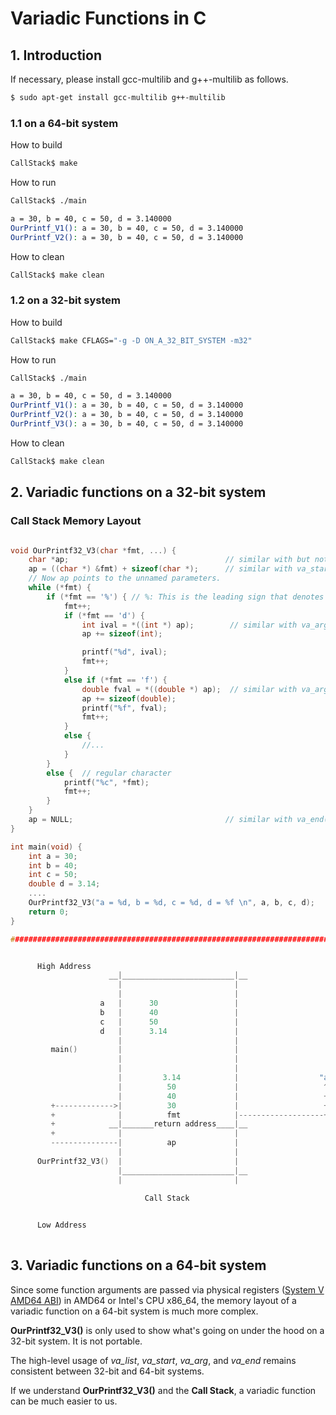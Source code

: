 # Variadic Functions in C

## 1. Introduction

If necessary, please install gcc-multilib and g++-multilib as follows.

```sh
$ sudo apt-get install gcc-multilib g++-multilib
```

### 1.1 on a 64-bit system

How to build 
```sh
CallStack$ make
```

How to run
```sh
CallStack$ ./main

a = 30, b = 40, c = 50, d = 3.140000 
OurPrintf_V1(): a = 30, b = 40, c = 50, d = 3.140000 
OurPrintf_V2(): a = 30, b = 40, c = 50, d = 3.140000 

```

How to clean
```sh
CallStack$ make clean
```

### 1.2 on a 32-bit system

How to build 
```sh
CallStack$ make CFLAGS="-g -D ON_A_32_BIT_SYSTEM -m32"
```

How to run
```sh
CallStack$ ./main

a = 30, b = 40, c = 50, d = 3.140000 
OurPrintf_V1(): a = 30, b = 40, c = 50, d = 3.140000 
OurPrintf_V2(): a = 30, b = 40, c = 50, d = 3.140000 
OurPrintf_V3(): a = 30, b = 40, c = 50, d = 3.140000 

```

How to clean
```sh
CallStack$ make clean
```

## 2. Variadic functions on a 32-bit system

### Call Stack Memory Layout

```C

void OurPrintf32_V3(char *fmt, ...) {
    char *ap;                                   // similar with but not necessarily equal to 'va_list ap';
    ap = ((char *) &fmt) + sizeof(char *);      // similar with va_start(ap, fmt);
    // Now ap points to the unnamed parameters.               
    while (*fmt) {
        if (*fmt == '%') { // %: This is the leading sign that denotes the beginning of the format specifier
            fmt++;
            if (*fmt == 'd') {
                int ival = *((int *) ap);        // similar with va_arg(ap, int)
                ap += sizeof(int);

                printf("%d", ival);
                fmt++;
            }
            else if (*fmt == 'f') {  
                double fval = *((double *) ap);  // similar with va_arg(ap, double)
                ap += sizeof(double);
                printf("%f", fval);
                fmt++;
            }          
            else {
                //...
            }                 
        }
        else {  // regular character
            printf("%c", *fmt);
            fmt++;
        }
    }
    ap = NULL;                                  // similar with va_end(ap)
}

int main(void) {
    int a = 30;
    int b = 40;
    int c = 50;
    double d = 3.14;
    ....
    OurPrintf32_V3("a = %d, b = %d, c = %d, d = %f \n", a, b, c, d);
    return 0;
}

################################################################################


      High Address
                      __|_________________________|__  
                        |                         |    
                        |                         | 
                    a   |      30                 |  
                    b   |      40                 |  
                    c   |      50                 |   
                    d   |      3.14               |           
                        |                         |
         main()         |                         |         
                        |                         |  
                        |                         |
                        |         3.14            |                  "a = %d, b = %d, c = %d, d = %f \n"
                        |          50             |                   ^
                        |          40             |                   +
         +------------->|          30             |                   +         
         +              |          fmt            |-------------------+  
         +            __|_______return address____|__   
         +              |                         |                       Global Data Area
         ---------------|          ap             |  
                        |                         |        
      OurPrintf32_V3()  |                         | 
                        |_________________________|__
                        |                         | 

                              Call Stack

    
      Low Address
                                                       

```                                                       

## 3. Variadic functions on a 64-bit system 

Since some function arguments are passed via physical registers 
([System V AMD64 ABI](https://en.wikipedia.org/wiki/X86_calling_conventions))
in AMD64 or Intel's CPU x86_64,
the memory layout of a variadic function on a 64-bit system is much more complex.

**OurPrintf32_V3()** is only used to show what's going on under the hood on a 32-bit system. 
It is not portable.

The high-level usage of *va_list*, *va_start*, *va_arg*, and *va_end* remains consistent between 32-bit and 64-bit systems.

If we understand **OurPrintf32_V3()** and the **Call Stack**, a variadic function can be much easier to us.





